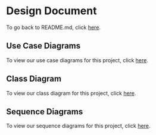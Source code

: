 # Design Document

To go back to README.md, click [here](../DESIGN.md).

## Use Case Diagrams

To view our use case diagrams for this project, click [here](usecases/USECASES.md).

## Class Diagram

To view our class diagram for this project, click [here](classdiagram/ClassDiagram.md).

## Sequence Diagrams

To view our sequence diagrams for this project, click [here](sequencediagram/SequenceDiagrams.md).